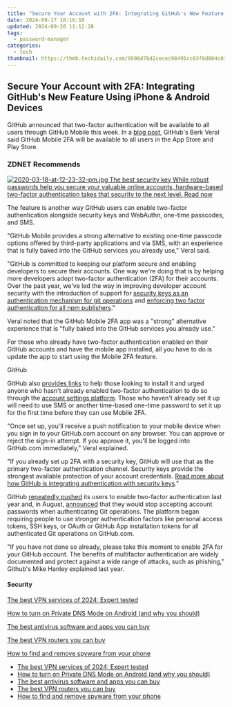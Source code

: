 ```yaml
---
title: "Secure Your Account with 2FA: Integrating GitHub's New Feature Using iPhone & Android Devices"
date: 2024-09-17 10:16:10
updated: 2024-09-20 11:12:28
tags:
  - password-manager
categories:
  - tech
thumbnail: https://thmb.techidaily.com/9506d7bd2cecec98495cc03f8d004c03b0c85881c0a7db857ddbaa57f04d4e15.jpg
---
```


## Secure Your Account with 2FA: Integrating GitHub's New Feature Using iPhone & Android Devices

GitHub announced that two-factor authentication will be available to all users through GitHub Mobile this week. In a [blog post](https://github.blog/2022-01-25-secure-your-github-account-github-mobile-2fa/), GitHub's Berk Veral said GitHub Mobile 2FA will be available to all users in the App Store and Play Store. 

### **ZDNET** Recommends

[![2020-03-18-at-12-23-32-pm.jpg](https://www.zdnet.com/a/img/resize/3c34ebf72342b1f0704550e1e2edf445f0628572/2020/03/18/7c2e2258-7566-4e66-9059-a1a8aedf00b4/2020-03-18-at-12-23-32-pm.jpg?auto=webp&fit=crop&frame=1&height=238.5&width=459) The best security key While robust passwords help you secure your valuable online accounts, hardware-based two-factor authentication takes that security to the next level.  Read now](https://www.zdnet.com/article/best-security-key/)

The feature is another way GitHub users can enable two-factor authentication alongside security keys and WebAuthn, one-time passcodes, and SMS.

"GitHub Mobile provides a strong alternative to existing one-time passcode options offered by third-party applications and via SMS, with an experience that is fully baked into the GitHub services you already use," Veral said. 

"GitHub is committed to keeping our platform secure and enabling developers to secure their accounts. One way we're doing that is by helping more developers adopt two-factor authentication (2FA) for their accounts. Over the past year, we've led the way in improving developer account security with the introduction of support for [security keys as an authentication mechanism for git operations](https://github.blog/2021-05-10-security-keys-supported-ssh-git-operations/#what-are-security-keys-and-how-do-they-work) and [enforcing two factor authentication for all npm publishers](https://github.blog/2021-12-07-enrolling-npm-publishers-enhanced-login-verification-two-factor-authentication-enforcement/)."

Veral noted that the GitHub Mobile 2FA app was a "strong" alternative experience that is "fully baked into the GitHub services you already use."

For those who already have two-factor authentication enabled on their GitHub accounts and have the mobile app installed, all you have to do is update the app to start using the Mobile 2FA feature. 

GitHub

GitHub also [provides links](http://github.com/mobile) to help those looking to install it and urged anyone who hasn't already enabled two-factor authentication to do so through the [account settings platform](https://github.com/settings/security). Those who haven't already set it up will need to use SMS or another time-based one-time password to set it up for the first time before they can use Mobile 2FA. 

"Once set up, you'll receive a push notification to your mobile device when you sign in to your GitHub.com account on any browser. You can approve or reject the sign-in attempt. If you approve it, you'll be logged into GitHub.com immediately," Veral explained. 

"If you already set up 2FA with a security key, GitHub will use that as the primary two-factor authentication channel. Security keys provide the strongest available protection of your account credentials. [Read more about how GitHub is integrating authentication with security keys](https://github.blog/2021-05-10-security-keys-supported-ssh-git-operations/#what-are-security-keys-and-how-do-they-work)."

GitHub [repeatedly pushed](https://www.zdnet.com/article/github-shifts-away-from-passwords-with-security-key-support-for-ssh-git-operations/) its users to enable two-factor authentication last year and, in August, [announced](https://www.zdnet.com/article/github-pushes-users-to-enable-2fa-following-end-of-password-authentication-for-git-operations/) that they would stop accepting account passwords when authenticating Git operations. The platform began requiring people to use stronger authentication factors like personal access tokens, SSH keys, or OAuth or GitHub App installation tokens for all authenticated Git operations on GitHub.com. 

"If you have not done so already, please take this moment to enable 2FA for your GitHub account. The benefits of multifactor authentication are widely documented and protect against a wide range of attacks, such as phishing," Github's Mike Hanley explained last year. 

#### Security

[The best VPN services of 2024: Expert tested](https://www.zdnet.com/article/best-vpn/ "The best VPN services of 2024: Expert tested")

[How to turn on Private DNS Mode on Android (and why you should)](https://www.zdnet.com/article/how-to-turn-on-private-dns-mode-on-android-and-why-you-should/ "How to turn on Private DNS Mode on Android (and why you should)")

[The best antivirus software and apps you can buy](https://www.zdnet.com/article/best-antivirus/ "The best antivirus software and apps you can buy")

[The best VPN routers you can buy](https://www.zdnet.com/article/best-vpn-router/ "The best VPN routers you can buy")

[How to find and remove spyware from your phone](https://www.zdnet.com/article/how-to-find-and-remove-spyware-from-your-phone/ "How to find and remove spyware from your phone")

* [The best VPN services of 2024: Expert tested](https://www.zdnet.com/article/best-vpn/ "The best VPN services of 2024: Expert tested")
* [How to turn on Private DNS Mode on Android (and why you should)](https://www.zdnet.com/article/how-to-turn-on-private-dns-mode-on-android-and-why-you-should/ "How to turn on Private DNS Mode on Android (and why you should)")
* [The best antivirus software and apps you can buy](https://www.zdnet.com/article/best-antivirus/ "The best antivirus software and apps you can buy")
* [The best VPN routers you can buy](https://www.zdnet.com/article/best-vpn-router/ "The best VPN routers you can buy")
* [How to find and remove spyware from your phone](https://www.zdnet.com/article/how-to-find-and-remove-spyware-from-your-phone/ "How to find and remove spyware from your phone")

<ins class="adsbygoogle"
     style="display:block"
     data-ad-format="autorelaxed"
     data-ad-client="ca-pub-7571918770474297"
     data-ad-slot="1223367746"></ins>



<ins class="adsbygoogle"
     style="display:block"
     data-ad-client="ca-pub-7571918770474297"
     data-ad-slot="8358498916"
     data-ad-format="auto"
     data-full-width-responsive="true"></ins>
